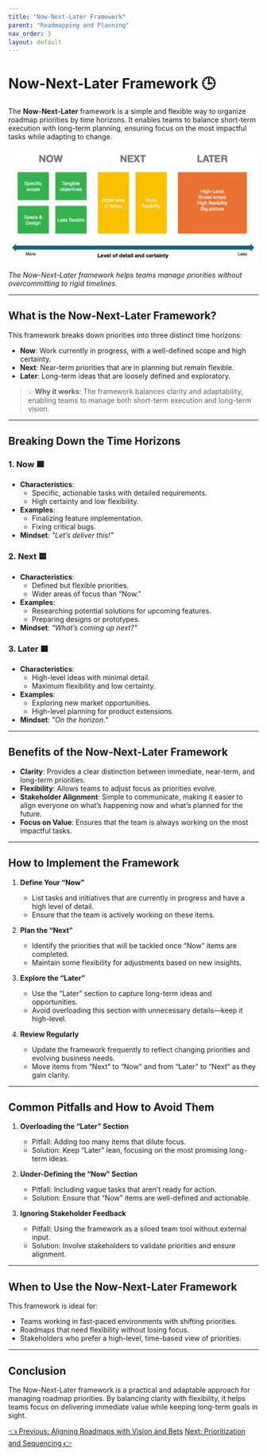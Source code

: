 ```yaml
---
title: "Now-Next-Later Framework"
parent: "Roadmapping and Planning"
nav_order: 3
layout: default
---
```


# Now-Next-Later Framework 🕒

The **Now-Next-Later** framework is a simple and flexible way to organize roadmap priorities by time horizons. It enables teams to balance short-term execution with long-term planning, ensuring focus on the most impactful tasks while adapting to change.

![Now-Next-Later Roadmap](../../assets/images/now-next-later-roadmap.png)
*The Now-Next-Later framework helps teams manage priorities without overcommitting to rigid timelines.*

---

## What is the Now-Next-Later Framework?

This framework breaks down priorities into three distinct time horizons:

- **Now**: Work currently in progress, with a well-defined scope and high certainty.
- **Next**: Near-term priorities that are in planning but remain flexible.
- **Later**: Long-term ideas that are loosely defined and exploratory.

> 💡 **Why it works**: The framework balances clarity and adaptability, enabling teams to manage both short-term execution and long-term vision.

---

## Breaking Down the Time Horizons

### 1. Now 🟩
   - **Characteristics**:
     - Specific, actionable tasks with detailed requirements.
     - High certainty and low flexibility.
   - **Examples**:
     - Finalizing feature implementation.
     - Fixing critical bugs.
   - **Mindset**: *"Let’s deliver this!"*

### 2. Next 🟨
   - **Characteristics**:
     - Defined but flexible priorities.
     - Wider areas of focus than “Now.”
   - **Examples**:
     - Researching potential solutions for upcoming features.
     - Preparing designs or prototypes.
   - **Mindset**: *"What’s coming up next?"*

### 3. Later 🟧
   - **Characteristics**:
     - High-level ideas with minimal detail.
     - Maximum flexibility and low certainty.
   - **Examples**:
     - Exploring new market opportunities.
     - High-level planning for product extensions.
   - **Mindset**: *"On the horizon."*

---

## Benefits of the Now-Next-Later Framework

- **Clarity**: Provides a clear distinction between immediate, near-term, and long-term priorities.
- **Flexibility**: Allows teams to adjust focus as priorities evolve.
- **Stakeholder Alignment**: Simple to communicate, making it easier to align everyone on what’s happening now and what’s planned for the future.
- **Focus on Value**: Ensures that the team is always working on the most impactful tasks.

---

## How to Implement the Framework

1. **Define Your “Now”**
   - List tasks and initiatives that are currently in progress and have a high level of detail.
   - Ensure that the team is actively working on these items.

2. **Plan the “Next”**
   - Identify the priorities that will be tackled once “Now” items are completed.
   - Maintain some flexibility for adjustments based on new insights.

3. **Explore the “Later”**
   - Use the “Later” section to capture long-term ideas and opportunities.
   - Avoid overloading this section with unnecessary details—keep it high-level.

4. **Review Regularly**
   - Update the framework frequently to reflect changing priorities and evolving business needs.
   - Move items from “Next” to “Now” and from “Later” to “Next” as they gain clarity.

---

## Common Pitfalls and How to Avoid Them

1. **Overloading the “Later” Section**
   - Pitfall: Adding too many items that dilute focus.
   - Solution: Keep “Later” lean, focusing on the most promising long-term ideas.

2. **Under-Defining the “Now” Section**
   - Pitfall: Including vague tasks that aren’t ready for action.
   - Solution: Ensure that “Now” items are well-defined and actionable.

3. **Ignoring Stakeholder Feedback**
   - Pitfall: Using the framework as a siloed team tool without external input.
   - Solution: Involve stakeholders to validate priorities and ensure alignment.

---

## When to Use the Now-Next-Later Framework

This framework is ideal for:
- Teams working in fast-paced environments with shifting priorities.
- Roadmaps that need flexibility without losing focus.
- Stakeholders who prefer a high-level, time-based view of priorities.

---

## Conclusion

The Now-Next-Later framework is a practical and adaptable approach for managing roadmap priorities. By balancing clarity with flexibility, it helps teams focus on delivering immediate value while keeping long-term goals in sight.

<div class="nav-buttons">
    <a href="../4-roadmapping-and-planning/aligning-roadmaps-with-vision-and-bets" class="btn btn-secondary">👈 Previous: Aligning Roadmaps with Vision and Bets</a>
    <a href="../4-roadmapping-and-planning/prioritization-and-sequencing" class="btn btn-primary">Next: Prioritization and Sequencing 👉</a>
</div>
